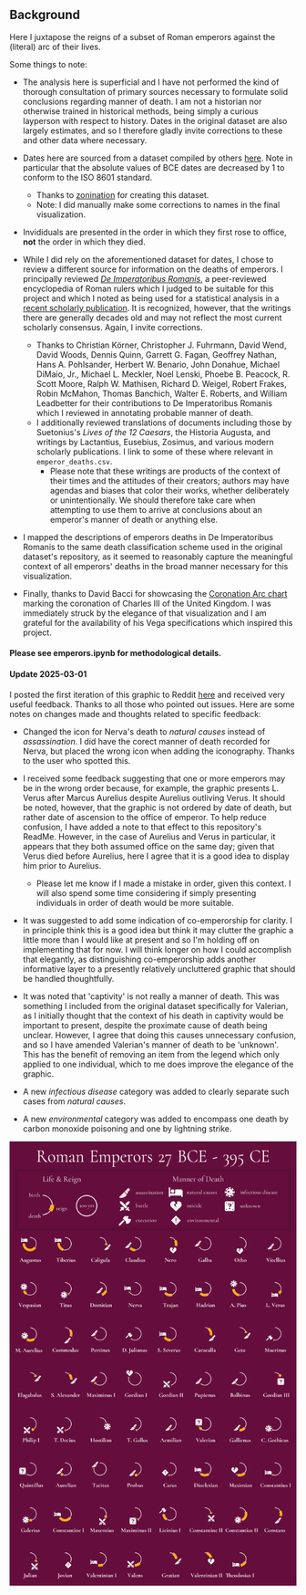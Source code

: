 ## Background

Here I juxtapose the reigns of a subset of Roman emperors against the (literal) arc of their lives.

Some things to note:

* The analysis here is superficial and I have not performed the kind of thorough consultation of primary sources necessary to formulate solid conclusions regarding manner of death. I am not a historian nor otherwise trained in historical methods, being simply a curious layperson with respect to history. Dates in the original dataset are also largely estimates, and so I therefore gladly invite corrections to these and other data where necessary.

* Dates here are sourced from a dataset compiled by others [here](https://github.com/zonination/emperors). Note in particular that the absolute values of BCE dates are decreased by 1 to conform to the ISO 8601 standard.
  - Thanks to [zonination](https://github.com/zonination) for creating this dataset.
  - Note: I did manually make some corrections to names in the final visualization.
 
* Invididuals are presented in the order in which they first rose to office, **not** the order in which they died.

* While I did rely on the aforementioned dataset for dates, I chose to review a different source for information on the deaths of emperors. I principally reviewed *[De Imperatoribus Romanis](https://isaw.nyu.edu/publications/awol-index/html/www.luc.edu/roman-emperors.html)*, a peer-reviewed encyclopedia of Roman rulers which I judged to be suitable for this project and which I noted as being used for a statistical analysis in a [recent scholarly publication](https://www.nature.com/articles/s41599-019-0366-y). It is recognized, however, that the writings there are generally decades old and may not reflect the most current scholarly consensus. Again, I invite corrections.

  - Thanks to Christian Körner, Christopher J. Fuhrmann, David Wend, David Woods, Dennis Quinn, Garrett G. Fagan, Geoffrey Nathan, Hans A. Pohlsander, Herbert W. Benario, John Donahue, Michael DiMaio, Jr., Michael L. Meckler, Noel Lenski, Phoebe B. Peacock, R. Scott Moore, Ralph W. Mathisen, Richard D. Weigel, Robert Frakes, Robin McMahon, Thomas Banchich, Walter E. Roberts, and William Leadbetter for their contributions to De Imperatoribus Romanis which I reviewed in annotating probable manner of death.
  - I additionally reviewed translations of documents including those by Suetonius's *Lives of the 12 Caesars*, the Historia Augusta, and writings by Lactantius, Eusebius, Zosimus, and various modern scholarly publications. I link to some of these where relevant in `emperor_deaths.csv`.
    - Please note that these writings are products of the context of their times and the attitudes of their creators; authors may have agendas and biases that color their works, whether deliberately or unintentionally. We should therefore take care when attempting to use them to arrive at conclusions about an emperor's manner of death or anything else.

* I mapped the descriptions of emperors deaths in De Imperatoribus Romanis to the same death classification scheme used in the original dataset's repository, as it seemed to reasonably capture the meaningful context of all emperors' deaths in the broad manner necessary for this visualization.

* Finally, thanks to David Bacci for showcasing the [Coronation Arc chart](https://github.com/PBI-David/Deneb-Showcase/blob/main/Coronation%20Arc%20Chart/Thumbnail.png) marking the coronation of Charles III of the United Kingdom. I was immediately struck by the elegance of that visualization and I am grateful for the availability of his Vega specifications which inspired this project.

#### Please see emperors.ipynb for methodological details.

#### Update 2025-03-01
I posted the first iteration of this graphic to Reddit [here](https://www.reddit.com/r/dataisbeautiful/comments/1iw1qce/oc_visualizing_the_lifetimes_and_reigns_of_a/) and received very useful feedback. Thanks to all those who pointed out issues. Here are some notes on changes made and thoughts related to specific feedback: 

* Changed the icon for Nerva's death to *natural causes* instead of *assassination*. I did have the corect manner of death recorded for Nerva, but placed the wrong icon when adding the iconography. Thanks to the user who spotted this.

* I received some feedback suggesting that one or more emperors may be in the wrong order because, for example, the graphic presents L. Verus after Marcus Aurelius despite Aurelius outliving Verus. It should be noted, however, that the graphic is not ordered by date of death, but rather date of ascension to the office of emperor. To help reduce confusion, I have added a note to that effect to this repository's ReadMe. However, in the case of Aurelius and Verus in particular, it appears that they both assumed office on the same day; given that Verus died before Aurelius, here I agree that it is a good idea to display him prior to Aurelius.
   - Please let me know if I made a mistake in order, given this context. I will also spend some time considering if simply presenting individuals in order of death would be more suitable. 

* It was suggested to add some indication of co-emperorship for clarity. I in principle think this is a good idea but think it may clutter the graphic a little more than I would like at present and so I'm holding off on implementing that for now. I will think longer on how I could accomplish that elegantly, as distinguishing co-emperorship adds another informative layer to a presently relatively uncluttered graphic that should be handled thoughtfully.

* It was noted that 'captivity' is not really a manner of death. This was something I included from the original dataset specifically for Valerian, as I initially thought that the context of his death in captivity would be important to present, despite the proximate cause of death being unclear. However, I agree that doing this causes unnecessary confusion, and so I have amended Valerian's manner of death to be 'unknown'. This has the benefit of removing an item from the legend which only applied to one individual, which to me does improve the elegance of the graphic.

* A new *infectious disease* category was added to clearly separate such cases from *natural causes*.
  
* A new *environmental* category was added to encompass one death by carbon monoxide poisoning and one by lightning strike. 

![Roman Emperors, 27 BCE - 395 CE](for_screens/emperors.png)
